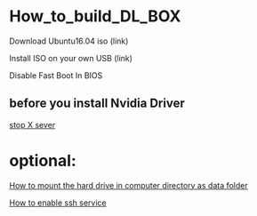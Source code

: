 # How_to_build_DL_BOX


Download Ubuntu16.04 iso (link)

Install ISO on your own USB (link) 

Disable Fast Boot In BIOS  

## before you install Nvidia Driver
[stop X sever](stop_X_service.md)

# optional:
[How to mount the hard drive in computer directory as data folder](mount_harddrive_as_data.md)

[How to enable ssh service](http://ubuntuhandbook.org/index.php/2016/04/enable-ssh-ubuntu-16-04-lts/)
